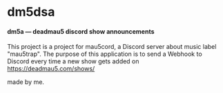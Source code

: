 # dm5dsa
#### dm5a — deadmau5 discord show announcements

This project is a project for mau5cord, a Discord server about music label "mau5trap".
The purpose of this application is to send a Webhook to Discord every time a new show gets added on https://deadmau5.com/shows/

made by me.
